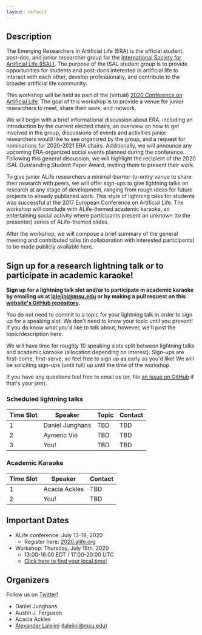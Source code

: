 ```yaml
---
layout: default
---
```


## Description

The Emerging Researchers in Artificial Life (ERA) is the official student, post-doc, and junior researcher group for the [International Society for Artificial Life (ISAL)](http://alife.org/).
The purpose of the ISAL student group is to provide opportunities for students and post-docs interested in artificial life to interact with each other, develop professionally, and contribute to the broader artificial life community.

This workshop will be held as part of the (virtual) [2020 Conference on Artificial Life](http://2020.alife.org/).
The goal of this workshop is to provide a venue for junior researchers to meet, share their work, and network.

We will begin with a brief informational discussion about ERA, including an introduction by the current elected chairs, an overview on how to get involved in the group, discussions of events and activities junior researchers would like to see organized by the group, and a request for nominations for 2020-2021 ERA chairs.
Additionally, we will announce any upcoming ERA-organized social events planned during the conference. Following this general discussion, we will highlight the recipient of the 2020 ISAL Outstanding Student Paper Award, inviting them to present their work.

To give junior ALife researchers a minimal-barrier-to-entry venue to share their research with peers, we will offer sign-ups to give lightning talks on research at any stage of development, ranging from rough ideas for future projects to already published work. This style of lightning talks for students was successful at the 2017 European Conference on Artificial Life. The workshop will conclude with ALife-themed academic karaoke, an entertaining social activity where participants present an unknown (to the presenter) series of ALife-themed slides.

After the workshop, we will compose a brief summary of the general meeting and contributed talks (in collaboration with interested participants) to be made publicly available here.

## Sign up for a research lightning talk or to participate in academic karaoke!

**Sign up for a lightning talk slot and/or to participate in academic karaoke by emailing us at
lalejini@msu.edu or by making a pull request on this [website's GitHub repository](https://github.com/amlalejini/ALife-2020--Emerging-Researchers-in-ALife-Workshop).**

You do not need to commit to a topic for your lightning talk in order to sign up for a speaking slot.
We don't need to know your topic until you present!
If you do know what you'd like to talk about, however, we'll post the topic/description here.

We will have time for roughly 10 speaking slots split between lightning talks and academic karaoke (allocation depending on interest).
Sign-ups are first-come, first-serve, so feel free to sign up as early as you'd like!
We will be soliciting sign-ups (until full) up until the time of the workshop.

If you have any questions feel free to email us (or, file [an issue on GitHub](https://github.com/amlalejini/ALife-2020--Emerging-Researchers-in-ALife-Workshop/issues) if that's your jam).

### Scheduled lightning talks

| Time Slot | Speaker | Topic | Contact |
|---|---|---|---|
| 1 | Daniel Junghans | TBD | TBD |
| 2 | Aymeric Vié | TBD | TBD |
| 3 | You! | TBD | TBD |

### Academic Karaoke

| Time Slot | Speaker | Contact |
|---|---|---|
| 1 | Acacia Ackles | TBD |
| 2 | You! | TBD |

## Important Dates

- ALife conference: July 13-18, 2020
  - Register here: [2020.alife.org](http://2020.alife.org)
- Workshop: Thursday, July 16th, 2020 
  - 13:00-16:00 EDT / 17:00-20:00 UTC 
  - [Click here to find your local time!](https://www.timeanddate.com/worldclock/fixedtime.html?p1=179&iso=20200716T13&msg=2020%20Emerging%20Researchers%20in%20Artificial%20Life%20Workshop&ah=3)

## Organizers

Follow us on [Twitter](https://twitter.com/ISALstudents)!

- Daniel Junghans
- Austin J. Ferguson
- Acacia Ackles
- [Alexander Lalejini](https://lalejini.com) (lalejini@msu.edu)
